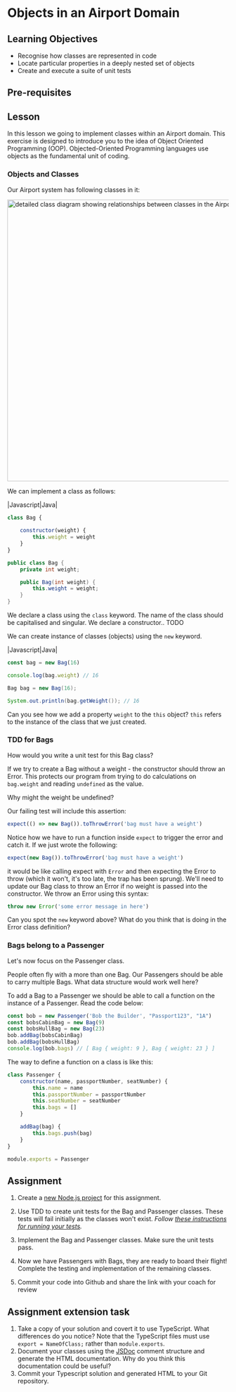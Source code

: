 # Objects in an Airport Domain

## Learning Objectives
* Recognise how classes are represented in code
* Locate particular properties in a deeply nested set of objects
* Create and execute a suite of unit tests

## Pre-requisites

## Lesson
In this lesson we going to implement classes within an Airport domain. This exercise is designed to introduce you to the idea of Object Oriented Programming (OOP). Objected-Oriented Programming languages use objects as the fundamental unit of coding. 

### Objects and Classes
Our Airport system has following classes in it:

<img width="641" alt="detailed class diagram showing relationships between classes in the Airport domain" src="https://user-images.githubusercontent.com/1316724/129224047-eabfd2b2-0556-4568-83bc-9eee1821362a.PNG">

We can implement a class as follows: 

|Javascript|Java|
```javascript
class Bag {
    
    constructor(weight) {
        this.weight = weight
    }
}
```
```java
public class Bag {
    private int weight;

    public Bag(int weight) {
        this.weight = weight;
    }
}
```
We declare a class using the `class` keyword. The name of the class should be capitalised and singular. We declare a constructor.. TODO

We can create instance of classes (objects) using the `new` keyword.

|Javascript|Java|
```javascript
const bag = new Bag(16)

console.log(bag.weight) // 16
```
```java
Bag bag = new Bag(16);

System.out.println(bag.getWeight()); // 16
```

Can you see how we add a property `weight` to the `this` object? `this` refers to the instance of the class that we just created.

### TDD for Bags

How would you write a unit test for this Bag class?

If we try to create a Bag without a weight - the constructor should throw an Error. This protects our program from trying to do calculations on `bag.weight` and reading `undefined` as the value. 

Why might the weight be undefined?

Our failing test will include this assertion:
```javascript
expect(() => new Bag()).toThrowError('bag must have a weight')
```

Notice how we have to run a function inside `expect` to trigger the error and catch it. If we just wrote the following:

```javascript
expect(new Bag()).toThrowError('bag must have a weight')
```

it would be like calling expect with `Error` and then expecting the Error to throw (which it won't, it's too late, the trap has been sprung). We'll need to update our Bag class to throw an Error if no weight is passed into the constructor. We throw an Error using this syntax:

```javascript
throw new Error('some error message in here')
```

Can you spot the `new` keyword above? What do you think that is doing in the Error class definition?

### Bags belong to a Passenger

Let's now focus on the Passenger class.

People often fly with a more than one Bag. Our Passengers should be able to carry multiple Bags. What data structure would work well here?

To add a Bag to a Passenger we should be able to call a function on the instance of a Passenger. Read the code below:

```javascript
const bob = new Passenger('Bob the Builder', "Passport123", "1A")
const bobsCabinBag = new Bag(9)
const bobsHullBag = new Bag(23)
bob.addBag(bobsCabinBag)
bob.addBag(bobsHullBag)
console.log(bob.bags) // [ Bag { weight: 9 }, Bag { weight: 23 } ]
```
The way to define a function on a class is like this:
```javascript
class Passenger {
    constructor(name, passportNumber, seatNumber) {
        this.name = name
        this.passportNumber = passportNumber
        this.seatNumber = seatNumber
        this.bags = []
    }

    addBag(bag) {
        this.bags.push(bag)
    }
}

module.exports = Passenger
```

## Assignment
  1. Create a [new Node.js project](/curriculum#createNewProject) for this assignment.

  1. Use TDD to create unit tests for the Bag and Passenger classes. These tests will fail initially as the classes won't exist. _Follow [these instructions for running your tests](/curriculum#runJestTests)._

  1. Implement the Bag and Passenger classes. Make sure the unit tests pass.

  1. Now we have Passengers with Bags, they are ready to board their flight! Complete the testing and implementation of the remaining classes. 

  1. Commit your code into Github and share the link with your coach for review

## Assignment extension task
  1. Take a copy of your solution and covert it to use TypeScript. What differences do you notice? Note that the TypeScript files must use `export = NameOfClass;` rather than `module.exports`. 
  1. Document your classes using the [JSDoc](https://jsdoc.app/) comment structure and generate the HTML documentation. Why do you think this documentation could be useful?
  1. Commit your Typescript solution and generated HTML to your Git repository.
